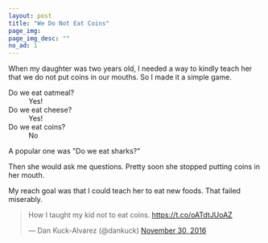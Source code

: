 ```yaml
---
layout: post
title: "We Do Not Eat Coins"
page_img: 
page_img_desc: ""
no_ad: 1
---
```


When my daughter was two years old, I needed a way to kindly teach her that we do not put coins in our mouths. So I made it a simple game. 


<dt>Do we eat oatmeal?</dt>
<dd>Yes!</dd>
<dt>Do we eat cheese?</dt>
<dd>Yes!</dd>
<dt>Do we eat coins?</dt>
<dd>No</dd>

A popular one was "Do we eat sharks?"

Then she would ask me questions. Pretty soon she stopped putting coins in her mouth.

My reach goal was that I could teach her to eat new foods. That failed miserably.

<blockquote class="twitter-tweet" data-lang="en"><p lang="en" dir="ltr">How I taught my kid not to eat coins. <a href="https://t.co/oATdtJUoAZ">https://t.co/oATdtJUoAZ</a></p>&mdash; Dan Kuck-Alvarez (@dankuck) <a href="https://twitter.com/dankuck/status/803973377430061056">November 30, 2016</a></blockquote>
<script async src="//platform.twitter.com/widgets.js" charset="utf-8"></script>